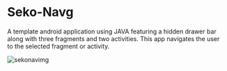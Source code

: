 # Seko-Navg
A template android application using JAVA featuring a hidden drawer bar along with three fragments and two activities. This app navigates the user to the selected fragment or activity.

![sekonavimg](https://user-images.githubusercontent.com/93031862/146431468-8ca5cbd9-d01f-4724-a5a4-de08387c488d.jpeg)
